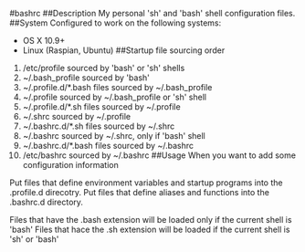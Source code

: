 #bashrc
##Description
My personal 'sh' and 'bash' shell configuration files.
##System
Configured to work on the following systems:
* OS X 10.9+
* Linux (Raspian, Ubuntu)
##Startup file sourcing order
1. /etc/profile               sourced by 'bash' or 'sh' shells
2. ~/.bash_profile					  sourced by 'bash'
3. ~/.profile.d/*.bash files	sourced by ~/.bash_profile
4. ~/.profile						      sourced by ~/.bash_profile or 'sh' shell
5. ~/.profile.d/*.sh files 		sourced by ~/.profile
6. ~/.shrc							      sourced by ~/.profile
7. ~/.bashrc.d/*.sh files			sourced by ~/.shrc
8. ~/.bashrc						      sourced by ~/.shrc, only if 'bash' shell
9. ~/.bashrc.d/*.bash files		sourced by ~/.bashrc
10. /etc/bashrc						    sourced by ~/.bashrc
##Usage
When you want to add some configuration information

Put files that define environment variables and startup programs into the .profile.d direcotry.
Put files that define aliases and functions into the .bashrc.d directory.

Files that have the .bash extension will be loaded only if the current shell is 'bash'
Files that hace the .sh extension will be loaded if the current shell is 'sh' or 'bash'
